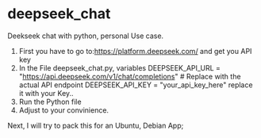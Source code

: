 # deepseek_chat
Deekseek chat with python, personal Use case.
1) First you have to go to:https://platform.deepseek.com/ and get you API key
2) In the File  deepseek_chat.py, variables DEEPSEEK_API_URL = "https://api.deepseek.com/v1/chat/completions"  # Replace with the actual API endpoint
DEEPSEEK_API_KEY = "your_api_key_here"   replace it with your Key.. 
3) Run the Python file 
4) Adjust to your convinience.


Next, I will try to pack this for an Ubuntu, Debian App;


